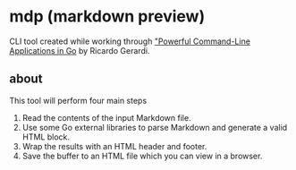 # mdp (markdown preview)

CLI tool created while working through ["Powerful Command-Line Applications in Go](https://pragprog.com/titles/rggo/powerful-command-line-applications-in-go/) by Ricardo Gerardi.

## about

This tool will perform four main steps

1. Read the contents of the input Markdown file.
2. Use some Go external libraries to parse Markdown and generate a valid
HTML block.
3. Wrap the results with an HTML header and footer.
4. Save the buffer to an HTML file which you can view in a browser.
